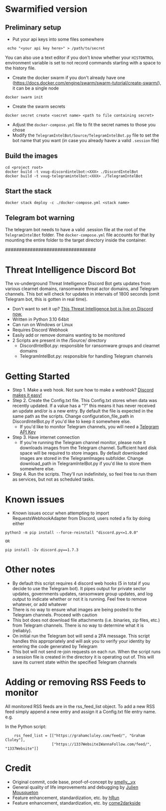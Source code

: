 # Swarmified version

## Preliminary setup
- Put your api keys into some files somewhere
```
 echo "<your api key here>" > /path/to/secret
```
 You can also use a text editor if you don't know whether your `HISTONTROL` environment variable is set to not record commands starting with a space to the history file.
- Create the docker swarm if you don't already have one (https://docs.docker.com/engine/swarm/swarm-tutorial/create-swarm/), it can be a single node
```
docker swarm init
```
- Create the swarm secrets
```
docker secret create <secret name> <path to file containing secret>
```
- Adjust the `docker-compose.yml` file to fit the secret names to those you chose
- Modify the `TelegramIntelBot/Source/TelegramIntelBot.py` file to set the bot name that you want (in case you already havev a valid `.session` file)

## Build the images
```
cd <project root>
docker build -t vxug-discordintelbot:<XXX> ./DiscordIntelBot
docker build -t vxug-telegramintelbot:<XXX> ./TelegramIntelBot
```

## Start the stack
```
docker stack deploy -c ./docker-compose.yml <stack name>
```
## Telegram bot warning
The telegram bot needs to have a valid <bot name>.session file at the root of the `TelegramIntelBot` folder. The `docker-compose.yml` file accounts for that by mounting the entire folder to the target directory inside the container.

#################################

# Threat Intelligence Discord Bot
The vx-underground Threat Intelligence Discord Bot gets updates from various clearnet domains, ransomware threat actor domains, and Telegram channels. This bot will check for updates in intervals of 1800 seconds (omit Telegram bot, this is gotten in real time).

* Don't want to set it up? [This Threat Intelligence bot is live on Discord now.](https://discord.com/invite/MSjAQe4PUy)
* Written in Python 3.10 64bit
* Can run on Windows or Linux
* Requires Discord Webhook
* Easily add or remove domains wanting to be monitored
* 2 Scripts are present in the /Source/ directory
    - DiscordIntelBot.py: responsible for ransomware groups and clearnet domains
    - TelegramIntelBot.py: responsible for handling Telegram channels

# Getting Started
* Step 1. Make a web hook. Not sure how to make a webhook? [Discord makes it easy!](https://support.discord.com/hc/en-us/articles/228383668-Intro-to-Webhooks)
* Step 2. Create the Config.txt file. This Config.txt stores when data was recently updated. If a value has a "?" this means it has never received an update and/or is a new entry. By default the file is expected in the same path as the scripts. Change configuration_file_path in DiscordIntelBot.py if you'd like to keep it somewhere else.
    - If you'd like to monitor Telegram channels, you will need a [Telegram API Key](https://core.telegram.org/api/obtaining_api_id)
* Step 3. Have internet connection
    - If you're running the Telegram channel monitor, please note it downloads images from the Telegram channel. Sufficient hard disk space will be required to store images. By default downloaded images are stored in the TelegramImages subfolder. Change download_path in TelegramIntelBot.py if you'd like to store them somewhere else.
* Step 4. Run the scripts. They'll run indefinitely, so feel free to run them as services, but not as scheduled tasks.

# Known issues
* Known issues occur when attempting to import RequestsWebhookAdapter from Discord, users noted a fix by doing either
```
python3 -m pip install --force-reinstall "discord.py<=1.0.0"

OR

pip install -Iv discord.py==1.7.3
```

# Other notes
* By default this script requires 4 discord web hooks (5 in total if you decide to use the Telegram bot). It pipes output for private sector updates, governments updates, ransomware group updates, and log output to indicate whether or not it is running. Feel free to remove whatever, or add whatever
* There is no way to ensure what images are being posted to the Telegram channels. Proceed with caution
* This bot does not download file attachments (i.e. binaries, zip files, etc.) from Telegram channels. There is no way to determine what it is (reliably).
* On initial run the Telegram bot will send a 2FA message. This script handles this appropriately and will ask you to verify your identity by entering the code generated by Telegram
* This bot will not send re-join requests on each run. When the script runs a session file is created in the directory it is operating out of. This will save its current state within the specified Telegram channels

# Adding or removing RSS Feeds to monitor
All monitored RSS feeds are in the rss_feed_list object. To add a new RSS feed simply append a new entry and assign it a Config.txt file entry name. e.g.

In the Python script:
```
    rss_feed_list = [["https://grahamcluley.com/feed/", "Graham Cluley"],
                     ["https://1337WebsiteIWannaFollow.com/feed/", "1337Website"]]
```

# Credit
- Original commit, code base, proof-of-concept by [smelly__vx](https://twitter.com/smelly__vx)
- General quality of life improvements and debugging by [Julien Mousqueton](https://github.com/JMousqueton)
- Feature enhancement, standardization, etc. by [hRun](https://github.com/hRun)
- Feature enhancement, standardization, etc. by [come2darkside](https://twitter.com/come2darkside_)
